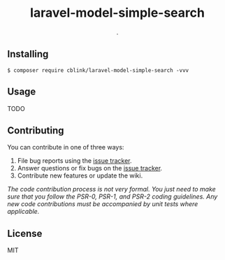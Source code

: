 <h1 align="center"> laravel-model-simple-search </h1>

<p align="center"> .</p>


## Installing

```shell
$ composer require cblink/laravel-model-simple-search -vvv
```

## Usage

TODO

## Contributing

You can contribute in one of three ways:

1. File bug reports using the [issue tracker](https://github.com/cblink/laravel-model-simple-search/issues).
2. Answer questions or fix bugs on the [issue tracker](https://github.com/cblink/laravel-model-simple-search/issues).
3. Contribute new features or update the wiki.

_The code contribution process is not very formal. You just need to make sure that you follow the PSR-0, PSR-1, and PSR-2 coding guidelines. Any new code contributions must be accompanied by unit tests where applicable._

## License

MIT